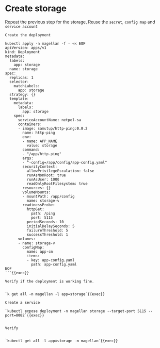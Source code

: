 # Create storage

Repeat the previous step for the storage,
Reuse the `secret`, `config map` and `service account`

`Create the deployment`

```shell
kubectl apply -n magellan -f - << EOF
apiVersion: apps/v1
kind: Deployment
metadata:
  labels:
    app: storage
  name: storage
spec:
  replicas: 1
  selector:
    matchLabels:
      app: storage
  strategy: {}
  template:
    metadata:
      labels:
        app: storage
    spec:
      serviceAccountName: netpol-sa
      containers:
      - image: samutup/http-ping:0.0.2
        name: http-ping
        env:
        - name: APP_NAME
          value: storage
        command:
        - "/app/http-ping"
        args:
        - "-config=/app/config/app-config.yaml"
        securityContext:
          allowPrivilegeEscalation: false
          runAsNonRoot: true
          runAsUser: 1000
          readOnlyRootFilesystem: true
        resources: {}
        volumeMounts:
        - mountPath: /app/config
          name: storage-v
        readinessProbe:
          httpGet:
            path: /ping
            port: 5115
          periodSeconds: 10
          initialDelaySeconds: 5
          failureThreshold: 5
          successThreshold: 1
      volumes:
      - name: storage-v
        configMap:
          name: app-cm
          items:
          - key: app-config.yaml
            path: app-config.yaml
EOF
```{{exec}}

Verify if the deployment is working fine.


`k get all -n magellan -l app=storage`{{exec}}

Create a service

`kubectl expose deployment -n magellan storage --target-port 5115 --port=8082`{{exec}}


Verify


`kubectl get all -l app=storage -n magellan`{{exec}}






